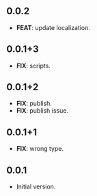 ## 0.0.2

 - **FEAT**: update localization.

## 0.0.1+3

 - **FIX**: scripts.

## 0.0.1+2

 - **FIX**: publish.
 - **FIX**: publish issue.

## 0.0.1+1

 - **FIX**: wrong type.

## 0.0.1

- Initial version.
